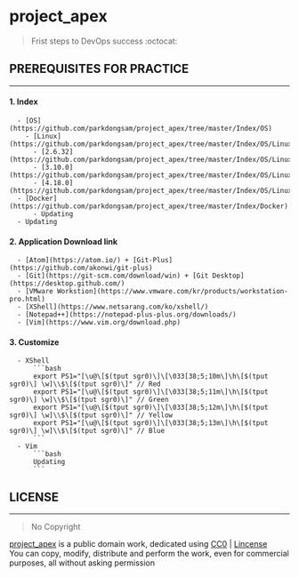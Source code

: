 # project_apex   
> Frist steps to DevOps success :octocat:

## PREREQUISITES FOR PRACTICE
---
####   1. Index
      - [OS](https://github.com/parkdongsam/project_apex/tree/master/Index/OS)  
        - [Linux](https://github.com/parkdongsam/project_apex/tree/master/Index/OS/Linux)
          - [2.6.32](https://github.com/parkdongsam/project_apex/tree/master/Index/OS/Linux/2.6.32)  
          - [3.10.0](https://github.com/parkdongsam/project_apex/tree/master/Index/OS/Linux/3.10.0)  
          - [4.18.0](https://github.com/parkdongsam/project_apex/tree/master/Index/OS/Linux/4.18.0)       
      - [Docker](https://github.com/parkdongsam/project_apex/tree/master/Index/Docker)    
          - Updating  
      - Updating  

####   2.  Application Download link
      - [Atom](https://atom.io/) + [Git-Plus](https://github.com/akonwi/git-plus)  
      - [Git](https://git-scm.com/download/win) + [Git Desktop](https://desktop.github.com/)  
      - [VMware Workstion](https://www.vmware.com/kr/products/workstation-pro.html)
      - [XShell](https://www.netsarang.com/ko/xshell/)  
      - [Notepad++](https://notepad-plus-plus.org/downloads/)  
      - [Vim](https://www.vim.org/download.php)  

####   3. Customize
      - XShell
          ```bash
          export PS1="[\u@\[$(tput sgr0)\]\[\033[38;5;10m\]\h\[$(tput sgr0)\] \w]\\$\[$(tput sgr0)\]" // Red
          export PS1="[\u@\[$(tput sgr0)\]\[\033[38;5;11m\]\h\[$(tput sgr0)\] \w]\\$\[$(tput sgr0)\]" // Green
          export PS1="[\u@\[$(tput sgr0)\]\[\033[38;5;12m\]\h\[$(tput sgr0)\] \w]\\$\[$(tput sgr0)\]" // Yellow
          export PS1="[\u@\[$(tput sgr0)\]\[\033[38;5;13m\]\h\[$(tput sgr0)\] \w]\\$\[$(tput sgr0)\]" // Blue
          ```
      - Vim
          ```bash
          Updating
          ```  

## LICENSE  
---
> No Copyright    

[project_apex](https://github.com/parkdongsam/project_apex) is a public domain work, dedicated using [CC0](https://creativecommons.org/publicdomain/zero/1.0/) | [Lincense](https://github.com/parkdongsam/project_apex/Lincense.txt)   
You can copy, modify, distribute and perform the work, even for commercial purposes, all without asking permission
